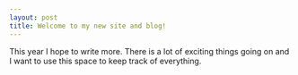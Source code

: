 ```yaml
---
layout: post
title: Welcome to my new site and blog!
---
```


This year I hope to write more. There is a lot of exciting things going on and I want to use this space to keep track of everything.
